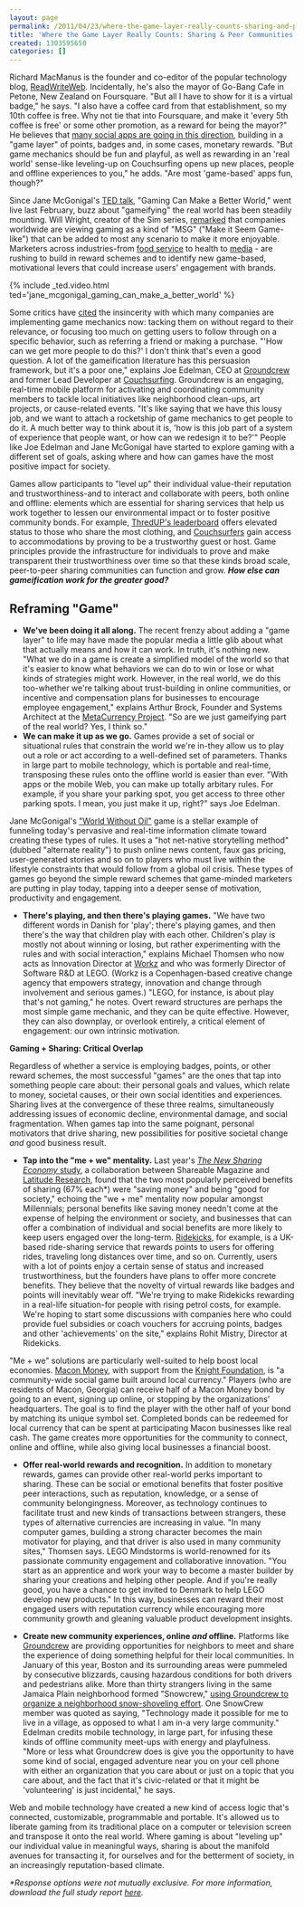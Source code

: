 ```yaml
---
layout: page
permalink: /2011/04/23/where-the-game-layer-really-counts-sharing-and-peer-communities
title: 'Where the Game Layer Really Counts: Sharing & Peer Communities '
created: 1303595650
categories: []
---
```


Richard MacManus is the founder and co-editor of the popular technology blog, [ReadWriteWeb](/read-write-web). Incidentally, he's also the mayor of Go-Bang Cafe in Petone, New Zealand on Foursquare. "But all I have to show for it is a virtual badge," he says. "I also have a coffee card from that establishment, so my 10th coffee is free. Why not tie that into Foursquare, and make it 'every 5th coffee is free' or some other promotion, as a reward for being the mayor?" He believes that [many social apps are going in this direction](/la-times/gamification), building in a "game layer" of points, badges and, in some cases, monetary rewards. "But game mechanics should be fun and playful, as well as rewarding in an 'real world' sense-like leveling-up on Couchsurfing opens up new places, people and offline experiences to you," he adds. "Are most 'game-based' apps fun, though?"

Since Jane McGonigal's [TED talk](/jane-mcgonigal/ted), "Gaming Can Make a Better World," went live last February, buzz about "gameifying" the real world has been steadily mounting. Will Wright, creator of the Sim series, [remarked](/next-gen/perspectives-on-play) that companies worldwide are viewing gaming as a kind of "MSG" ("Make it Seem Game-like") that can be added to most any scenario to make it more enjoyable. Marketers across industries-from [food service](/smart-brief/food-industry) to health to [media](/huffington-post/introducing-badge) - are rushing to build in reward schemes and to identify new game-based, motivational levers that could increase users' engagement with brands.

{% include _ted.video.html ted='jane_mcgonigal_gaming_can_make_a_better_world' %}

Some critics have [cited](/giga-om/level-up-gamification) the insincerity with which many companies are implementing game mechanics now: tacking them on without regard to their relevance, or focusing too much on getting users to follow through on a specific behavior, such as referring a friend or making a purchase. "'How can we get more people to do this?' I don't think that's even a good question. A lot of the gameification literature has this persuasion framework, but it's a poor one," explains Joe Edelman, CEO at [Groundcrew](/ground-crew) and former Lead Developer at [Couchsurfing](/couch-surfing). Groundcrew is an engaging, real-time mobile platform for activating and coordinating community members to tackle local initiatives like neighborhood clean-ups, art projects, or cause-related events. "It's like saying that we have this lousy job, and we want to attach a rocketship of game mechanics to get people to do it. A much better way to think about it is, 'how is this job part of a system of experience that people want, or how can we redesign it to be?'" People like Joe Edelman and Jane McGonigal have started to explore gaming with a different set of goals, asking where and how can games have the most positive impact for society.

Games allow participants to "level up" their individual value-their reputation and trustworthiness-and to interact and collaborate with peers, both online and offline: elements which are essential for sharing services that help us work together to lessen our environmental impact or to foster positive community bonds. For example, [ThredUP's leaderboard](/thred-up) offers elevated status to those who share the most clothing, and [Couchsurfers](/couch-surfing) gain access to accommodations by proving to be a trustworthy guest or host. Game principles provide the infrastructure for individuals to prove and make transparent their trustworthiness over time so that these kinds broad scale, peer-to-peer sharing communities can function and grow. **_How else can gameification work for the greater good?_**

## Reframing "Game"

- **We've been doing it all along.** The recent frenzy about adding a "game layer" to life may have made the popular media a little glib about what that actually means and how it can work. In truth, it's nothing new. "What we do in a game is create a simplified model of the world so that it's easier to know what behaviors we can do to win or lose or what kinds of strategies might work. However, in the real world, we do this too-whether we're talking about trust-building in online communities, or incentive and compensation plans for businesses to encourage employee engagement," explains Arthur Brock, Founder and Systems Architect at the [MetaCurrency Project](/metacurrency). "So are we just gameifying part of the real world? Yes, I think so."
- **We can make it up as we go.** Games provide a set of social or situational rules that constrain the world we're in-they allow us to play out a role or act according to a well-defined set of parameters. Thanks in large part to mobile technology, which is portable and real-time, transposing these rules onto the offline world is easier than ever. "With apps or the mobile Web, you can make up totally arbitary rules. For example, if you share your parking spot, you get access to three other parking spots. I mean, you just make it up, right?" says Joe Edelman.

Jane McGonigal's ["World Without Oil"](/jane-mcgonigal/world-without-oil) game is a stellar example of funneling today's pervasive and real-time information climate toward creating these types of rules. It uses a "hot net-native storytelling method" (dubbed "alternate reality") to push online news content, faux gas pricing, user-generated stories and so on to players who must live within the lifestyle constraints that would follow from a global oil crisis. These types of games go beyond the simple reward schemes that game-minded marketers are putting in play today, tapping into a deeper sense of motivation, productivity and engagement.

- **There's playing, and then there's playing games.** "We have two different words in Danish for 'play'; there's playing games, and then there's the way that children play with each other. Children's play is mostly not about winning or losing, but rather experimenting with the rules and with social interaction," explains Michael Thomsen who now acts as Innovation Director at [Workz](/workz) and who was formerly Director of Software R&D at LEGO. (Workz is a Copenhagen-based creative change agency that empowers strategy, innovation and change through involvement and serious games.) "LEGO, for instance, is about play that's not gaming," he notes. Overt reward structures are perhaps the most simple game mechanic, and they can be quite effective. However, they can also downplay, or overlook entirely, a critical element of engagement: our own intrinsic motivation.

**Gaming + Sharing: Critical Overlap**

Regardless of whether a service is employing badges, points, or other reward schemes, the most successful "games" are the ones that tap into something people care about: their personal goals and values, which relate to money, societal causes, or their own social identities and experiences. Sharing lives at the convergence of these three realms, simultaneously addressing issues of economic decline, environmental damage, and social fragmentation. When games tap into the same poignant, personal motivators that drive sharing, new possibilities for positive societal change _and_ good business result.

- **Tap into the "me + we" mentality.** Last year's [_The New Sharing Economy_ study](/shareable/social-media-offline-sharing), a collaboration between Shareable Magazine and [Latitude Research](/latitude-research), found that the two most popularly perceived benefits of sharing (67% each*) were "saving money" and being "good for society," echoing the "we + me" mentality now popular amongst Millennials; personal benefits like saving money needn't come at the expense of helping the environment or society, and businesses that can offer a combination of individual and social benefits are more likely to keep users engaged over the long-term. [Ridekicks](/ride-kicks), for example, is a UK-based ride-sharing service that rewards points to users for offering rides, traveling long distances over time, and so on. Currently, users with a lot of points enjoy a certain sense of status and increased trustworthiness, but the founders have plans to offer more concrete benefits. They believe that the novelty of virtual rewards like badges and points will inevitably wear off. "We're trying to make Ridekicks rewarding in a real-life situation-for people with rising petrol costs, for example. We're hoping to start some discussions with companies here who could provide fuel subsidies or coach vouchers for accruing points, badges and other 'achievements' on the site," explains Rohit Mistry, Director at Ridekicks.

"Me + we" solutions are particularly well-suited to help boost local economies. [Macon Money](/macon-money), with support from the [Knight Foundation](/knight-foundation), is "a community-wide social game built around local currency." Players (who are residents of Macon, Georgia) can receive half of a Macon Money bond by going to an event, signing up online, or stopping by the organizations' headquarters. The goal is to find the player with the other half of your bond by matching its unique symbol set. Completed bonds can be redeemed for local currency that can be spent at participating Macon businesses like real cash. The game creates more opportunities for the community to connect, online and offline, while also giving local businesses a financial boost.

- **Offer real-world rewards and recognition.** In addition to monetary rewards, games can provide other real-world perks important to sharing. These can be social or emotional benefits that foster positive peer interactions, such as reputation, knowledge, or a sense of community belongingness. Moreover, as technology continues to facilitate trust and new kinds of transactions between strangers, these types of alternative currencies are increasing in value. "In many computer games, building a strong character becomes the main motivator for playing, and that driver is also used in many community sites," Thomsen says. LEGO Mindstorms is world-renowned for its passionate community engagement and collaborative innovation. "You start as an apprentice and work your way to become a master builder by sharing your creations and helping other people. And if you're really good, you have a chance to get invited to Denmark to help LEGO develop new products." In this way, businesses can reward their most engaged users with reputation currency while encouraging more community growth and gleaning valuable product development insights.

- **Create new community experiences, online _and_ offline.** Platforms like [Groundcrew](/ground-crew) are providing opportunities for neighbors to meet and share the experience of doing something helpful for their local communities. In January of this year, Boston and its surrounding areas were pummeled by consecutive blizzards, causing hazardous conditions for both drivers and pedestrians alike. More than thirty strangers living in the same Jamaica Plain neighborhood formed "Snowcrew," [using Groundcrew to organize a neighborhood snow-shoveling effort](/wgbh/jp-social-networking). One SnowCrew member was quoted as saying, "Technology made it possible for me to live in a village, as opposed to what I am in-a very large community." Edelman credits mobile technology, in large part, for infusing these kinds of offline community meet-ups with energy and playfulness. "More or less what Groundcrew does is give you the opportunity to have some kind of social, engaged adventure near you on your cell phone with either an organization that you care about or just on a topic that you care about, and the fact that it's civic-related or that it might be 'volunteering' is just incidental," he says.

Web and mobile technology have created a new kind of access logic that's connected, customizable, programmable and portable. It's allowed us to liberate gaming from its traditional place on a computer or television screen and transpose it onto the real world. Where gaming is about "leveling up" our individual value in meaningful ways, sharing is about the manifold avenues for transacting it, for ourselves and for the betterment of society, in an increasingly reputation-based climate.

_*Response options were not mutually exclusive. For more information, download the full study report [here](/latitude-research/sharing-survey)._
